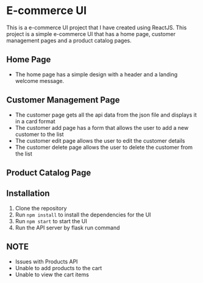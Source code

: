 # E-commerce UI

This is a e-commerce UI project that I have created using ReactJS. This project is a simple e-commerce UI that has a home page, customer management pages and a product catalog pages.

## Home Page

-   The home page has a simple design with a header and a landing welcome message.

## Customer Management Page

-   The customer page gets all the api data from the json file and displays it in a card format
-   The customer add page has a form that allows the user to add a new customer to the list
-   The customer edit page allows the user to edit the customer details
-   The customer delete page allows the user to delete the customer from the list

## Product Catalog Page

## Installation

1. Clone the repository
2. Run `npm install` to install the dependencies for the UI
3. Run `npm start` to start the UI
4. Run the API server by flask run command

## NOTE

-   Issues with Products API
-   Unable to add products to the cart
-   Unable to view the cart items
